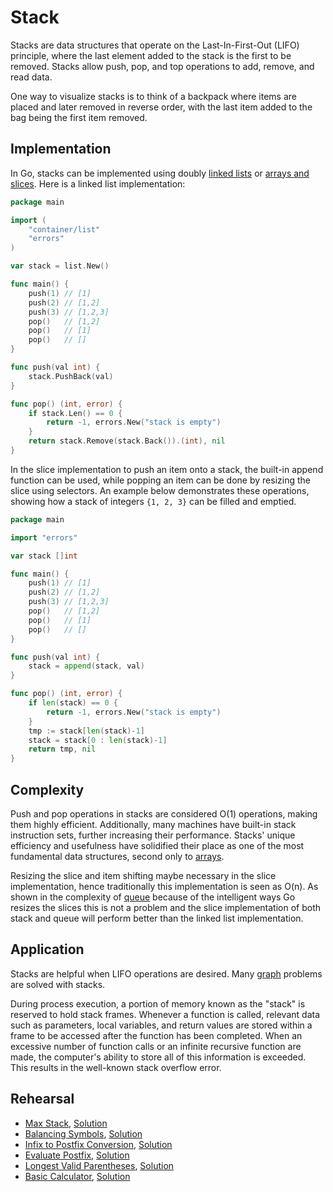 # Stack

Stacks are data structures that operate on the Last-In-First-Out (LIFO) principle, where the last element added to the stack is the first to be removed. Stacks allow push, pop, and top operations to add, remove, and read data.

One way to visualize stacks is to think of a backpack where items are placed and later removed in reverse order, with the last item added to the bag being the first item removed.

## Implementation

In Go, stacks can be implemented using doubly [linked lists](../linkedlist/) or [arrays and slices](../array/). Here is a linked list implementation:

```Go
package main

import (
	"container/list"
	"errors"
)

var stack = list.New()

func main() {
	push(1) // [1]
	push(2) // [1,2]
	push(3) // [1,2,3]
	pop()   // [1,2]
	pop()   // [1]
	pop()   // []
}

func push(val int) {
	stack.PushBack(val)
}

func pop() (int, error) {
	if stack.Len() == 0 {
		return -1, errors.New("stack is empty")
	}
	return stack.Remove(stack.Back()).(int), nil
}
```

In the slice implementation to push an item onto a stack, the built-in append function can be used, while popping an item can be done by resizing the slice using selectors. An example below demonstrates these operations, showing how a stack of integers `{1, 2, 3}` can be filled and emptied.

```Go
package main

import "errors"

var stack []int

func main() {
	push(1) // [1]
	push(2) // [1,2]
	push(3) // [1,2,3]
	pop()   // [1,2]
	pop()   // [1]
	pop()   // []
}

func push(val int) {
	stack = append(stack, val)
}

func pop() (int, error) {
	if len(stack) == 0 {
		return -1, errors.New("stack is empty")
	}
	tmp := stack[len(stack)-1]
	stack = stack[0 : len(stack)-1]
	return tmp, nil
}
```

## Complexity

Push and pop operations in stacks are considered O(1) operations, making them highly efficient. Additionally, many machines have built-in stack instruction sets, further increasing their performance. Stacks' unique efficiency and usefulness have solidified their place as one of the most fundamental data structures, second only to [arrays](../array).

Resizing the slice and item shifting maybe necessary in the slice implementation, hence traditionally this implementation is seen as O(n). As shown in the complexity of [queue](../queue/README.md) because of the intelligent ways Go resizes the slices this is not a problem and the slice implementation of both stack and queue will perform better than the linked list implementation.

## Application

Stacks are helpful when LIFO operations are desired. Many [graph](../graph) problems are solved with stacks.

During process execution, a portion of memory known as the "stack" is reserved to hold stack frames. Whenever a function is called, relevant data such as parameters, local variables, and return values are stored within a frame to be accessed after the function has been completed. When an excessive number of function calls or an infinite recursive function are made, the computer's ability to store all of this information is exceeded. This results in the well-known stack overflow error.

## Rehearsal

* [Max Stack](./max_stack_test.go), [Solution](./max_stack.go)
* [Balancing Symbols](./balancing_symbols_test.go), [Solution](./balancing_symbols.go)
* [Infix to Postfix Conversion](./infix_to_postfix_test.go), [Solution](./infix_to_postfix.go)
* [Evaluate Postfix](./evaluate_postfix_test.go), [Solution](./evaluate_postfix.go)
* [Longest Valid Parentheses](./longest_valid_parentheses_test.go), [Solution](./longest_valid_parentheses.go)
* [Basic Calculator](./basic_calculator_test.go), [Solution](./basic_calculator.go)
